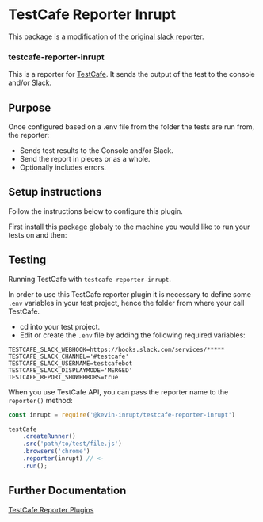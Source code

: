 # TestCafe Reporter Inrupt

This package is a modification of [the original slack reporter](https://www.npmjs.com/package/testcafe-reporter-slack).

### testcafe-reporter-inrupt

This is a reporter for [TestCafe](http://devexpress.github.io/testcafe). It sends the output of the test to the console and/or Slack.

## Purpose
Once configured based on a .env file from the folder the tests are run from, the reporter:
- Sends test results to the Console and/or Slack.
- Send the report in pieces or as a whole.
- Optionally includes errors.

## Setup instructions
Follow the instructions below to configure this plugin.
	
First install this package globaly to the machine you would like to run your tests on and then:

## Testing
Running TestCafe with `testcafe-reporter-inrupt`.

In order to use this TestCafe reporter plugin it is necessary to define some `.env` variables in your test project, hence the folder from where your call TestCafe.

- cd into your test project.
- Edit or create the `.env` file by adding the following required variables:

```
TESTCAFE_SLACK_WEBHOOK=https://hooks.slack.com/services/*****
TESTCAFE_SLACK_CHANNEL='#testcafe'
TESTCAFE_SLACK_USERNAME=testcafebot
TESTCAFE_SLACK_DISPLAYMODE='MERGED'
TESTCAFE_REPORT_SHOWERRORS=true
```

When you use TestCafe API, you can pass the reporter name to the `reporter()` method:

```js
const inrupt = require('@kevin-inrupt/testcafe-reporter-inrupt')

testCafe
    .createRunner()
    .src('path/to/test/file.js')
    .browsers('chrome')
    .reporter(inrupt) // <-
    .run();
```

## Further Documentation
[TestCafe Reporter Plugins](https://devexpress.github.io/testcafe/documentation/extending-testcafe/reporter-plugin/)
